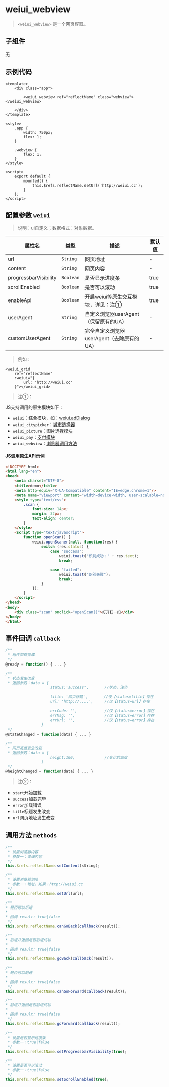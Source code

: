 # weiui_webview

> `<weiui_webview>` 是一个网页容器。

## 子组件

无

## 示例代码

```vue
<template>
    <div class="app">

        <weiui_webview ref="reflectName" class="webview"> </weiui_webview>

    </div>
</template>

<style>
    .app {
        width: 750px;
        flex: 1;
    }

    .webview {
        flex: 1;
    }
</style>

<script>
    export default {
        mounted() {
            this.$refs.reflectName.setUrl('http://weiui.cc');
        }
    };
</script>
```


## 配置参数 `weiui`
>说明：ui自定义；数据格式：对象数据。

| 属性名           | 类型     | 描述                          | 默认值     |
| ------------- | ------ | -------------------------- | ------- |
| url |`String`  | 网页地址           | -       |
| content |`String`  | 网页内容           | -       |
| progressbarVisibility |`Boolean`  | 是否显示进度条           | true       |
| scrollEnabled |`Boolean`  | 是否可以滚动           | true       |
| enableApi |`Boolean`  | 开启weiui等原生交互模块，详见：注①           | true       |
| userAgent |`String`  | 自定义浏览器userAgent（保留原有的UA）           | -       |
| customUserAgent |`String`  | 完全自定义浏览器userAgent（去除原有的UA）           | -       |

> 例如：

```vue
<weiui_grid
    ref="reflectName"
    :weiui="{
        url: 'http://weiui.cc'
    }"></weiui_grid>
```

> 注①：

JS支持调用的原生模块如下：
- `weiui`：综合模块，如：[weiui.adDialog](/module/adDialog)
- `weiui_citypicker`：[城市选择器](/module/third/citypicker)
- `weiui_picture`：[图片选择模块](/module/third/pictureSelector)
- `weiui_pay`：[支付模块](/module/third/pay)
- `weiui_webview`：[浏览器调用方法](/component/weiui_webview?id=调用方法-methods)

#### JS调用原生API示例
```html
<!DOCTYPE html>
<html lang="en">
<head>
    <meta charset="UTF-8">
    <title>demo</title>
    <meta http-equiv="X-UA-Compatible" content="IE=edge,chrome=1"/>
    <meta name="viewport" content="width=device-width, user-scalable=no, initial-scale=1.0, maximum-scale=1.0, minimum-scale=1.0">
    <style type="text/css">
        .scan {
            font-size: 14px;
            margin: 32px;
            text-align: center;
        }
    </style>
    <script type="text/javascript">
        function openScan() {
            weiui.openScaner(null, function(res) {
                switch (res.status) {
                    case "success":
                        weiui.toast("识别成功：" + res.text);
                        break;

                    case "failed":
                        weiui.toast("识别失败");
                        break;
                }
            });
        }
    </script>
</head>
<body>
    <div class="scan" onclick="openScan()">打开扫一扫</div>
</body>
</html>
```

## 事件回调 `callback`

``` js
/**
 * 组件加载完成
 */
@ready = function() { ... }

/**
 * 状态发生改变
 * 返回参数：data = {
                    status:'success',       //状态，注②
                    
                    title: '网页标题',       //仅【status=title】存在
                    url: 'http://....',     //仅【status=url】存在
                    
                    errCode: '',            //仅【status=error】存在
                    errMsg: '',             //仅【status=error】存在
                    errUrl: '',             //仅【status=error】存在
                }
 */
@stateChanged = function(data) { ... }

/**
 * 网页高度发生改变
 * 返回参数：data = {
                    height:100,             //变化的高度
                }
 */
@heightChanged = function(data) { ... }
```

> 注②：

- `start`开始加载
- `success`加载完毕
- `error`加载错误
- `title`标题发生改变
- `url`网页地址发生改变

## 调用方法 `methods`

```js
/**
 * 设置浏览器内容
 * 参数一：详细内容
 */
this.$refs.reflectName.setContent(string);

/**
 * 设置浏览器地址
 * 参数一：地址，如果：http://weiui.cc
 */
this.$refs.reflectName.setUrl(url);

/**
* 是否可以后退
* 
* 回调 result: true|false
 */
this.$refs.reflectName.canGoBack(callback(result));

/**
* 后退并返回是否后退成功
* 
* 回调 result: true|false
 */
this.$refs.reflectName.goBack(callback(result));

/**
* 是否可以前进
* 
* 回调 result: true|false
 */
this.$refs.reflectName.canGoForward(callback(result));

/**
* 前进并返回是否前进成功
* 
* 回调 result: true|false
 */
this.$refs.reflectName.goForward(callback(result));

/**
 * 设置是否显示进度条
 * 参数一：true|false
 */
this.$refs.reflectName.setProgressbarVisibility(true);

/**
 * 设置是否可以滚动
 * 参数一：true|false
 */
this.$refs.reflectName.setScrollEnabled(true);

```


